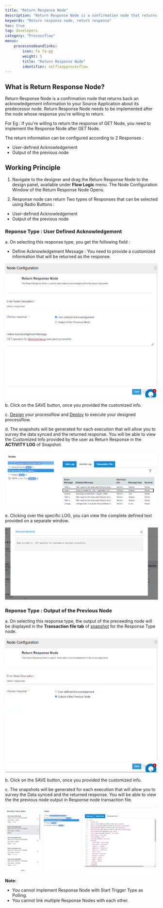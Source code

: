 ```yaml
---
title: "Return Response Node"
description: "Return Response Node is a confirmation node that returns back an acknowledgement information to your Source Application about its predecessor node"
keywords: "Return response node, return response"
toc: true
tag: developers
category: "Processflow"
menus: 
    processnodeandlinks:
        icon: fa fa-gg
        weight: 5
        title: "Return Response Node" 
        identifier: selfloopprocesflow
---
```


## What is Return Response Node?

Return Response Node is a confirmation node that returns back an acknowledgement information to your Source Application about its predecessor node.
Return Response Node needs to be implemented after the node whose response you're willing to return.

For Eg : If you're willing to return the response of GET Node, you need to implement the Response Node after GET Node.

The return information can be configured according to 2 Responses :

- User-defined Acknowledgement
- Output of the previous node


## Working Principle

1) Navigate to the designer and drag the Return Response Node to the design panel, available under **Flow Logic** menu. The Node Configuration Window of the Return Response Node Opens.

2) Response node can return Two types of Responses that can be selected using Radio Buttons :

- User-defined Acknowledgement
- Output of the previous node

### Reponse Type : User Defined Acknowledgement

a. On selecting this response type, you get the following field :

- Define Acknowledgement Message : You need to provide a customized information that will be returned as the response.

![returnresponse3](\staticfiles\processflow\media\returnresponse3.PNG)

b. Click on the SAVE button, once you provided the customized info.

c. [Design](/processflow/components-of-processflow/) your processflow and [Deploy](/processflow/deploying-and-executing-processflow/) to execute your designed processflow.

d. The snapshots will be generated for each execution that will allow you to survey the data synced and the returned response. You will be able to view the Customized Info provided by the user as Return Response in the **ACTIVITY LOG** of Snapshot.

![returnresponse4](\staticfiles\processflow\media\returnresponse4.PNG)

e. Clicking over the specific LOG, you can view the complete defined text provided on a separate window.

![returnresponse6](\staticfiles\processflow\media\returnresponse5.PNG)

### Reponse Type : Output of the Previous Node

a.  On selecting this response type, the output of the preceeding node will be displayed in the **Transaction file tab** of [snapshot](/processflow/snapshot-processflow/) for the Response Type node.

![responsenode5](\staticfiles\processflow\media\responsenode5.PNG)

b. Click on the SAVE button, once you provided the customized info.

c. The snapshots will be generated for each execution that will allow you to survey the Data synced and the returned response. You will be able to view the the previous node output in Response node transaction file.

![responsenode6](\staticfiles\processflow\media\responsenode6.PNG)

**Note:**

- You cannot implement Response Node with Start Trigger Type as Polling.
- You cannot link multiple Response Nodes with each other.